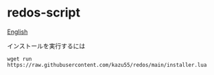 # redos-script
[English](https://github.com/kazu55/redos/blob/main/readme-en.md)

インストールを実行するには
```
wget run https://raw.githubusercontent.com/kazu55/redos/main/installer.lua
```
